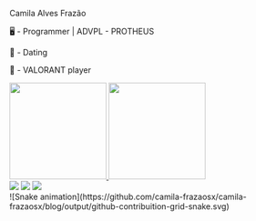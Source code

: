 Camila Alves Frazão

🖥️ - Programmer | ADVPL - PROTHEUS

💍 - Dating

👾 - VALORANT player
<div>
  <a href="https://github.com/camila-frazaosx">
  <img height= "170em" src= "https://github-readme-stats.vercel.app/api?username=camila-frazaosx&show_icons=true&theme=dracula"/>
  <img height= "170em" src= "https://github-readme-stats.vercel.app/api/top-langs/?username=camila-frazaosx&show_icons=true&theme=dracula" />
</div>
<div>
  <a href="https://www.linkedin.com/in/camila-alves-frazão-/" target="_blank"><img src="https://img.shields.io/badge/LinkedIn-0077B5?style=for-the-badge&logo=linkedin&logoColor=white" target="_blank"></a>
  <a href="https://www.instagram.com/camilalvesfrazao/" target="_blank"><img src="https://img.shields.io/badge/Instagram-E4405F?style=for-the-badge&logo=instagram&logoColor=white"></a>
  <a href="https://www.discord.gg/in/camilinhafrz/" target="_blank"><img src="https://img.shields.io/badge/Discord-7289DA?style=for-the-badge&logo=discord&logoColor=white"></a>
</div>
  ![Snake animation](https://github.com/camila-frazaosx/camila-frazaosx/blog/output/github-contribuition-grid-snake.svg)


